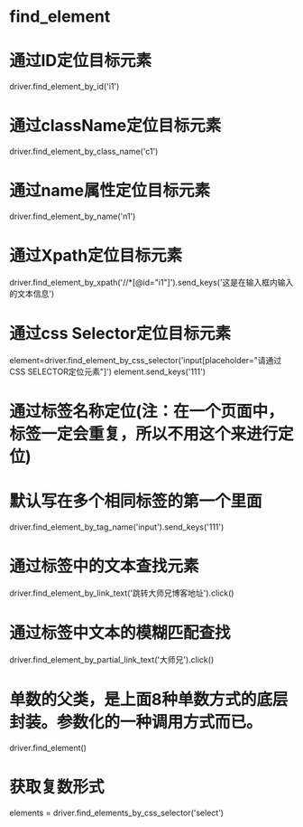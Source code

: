 # find_element


# 通过ID定位目标元素
driver.find_element_by_id('i1')
 
# 通过className定位目标元素
driver.find_element_by_class_name('c1')
 
# 通过name属性定位目标元素
driver.find_element_by_name('n1')
 
# 通过Xpath定位目标元素
driver.find_element_by_xpath('//*[@id="i1"]').send_keys('这是在输入框内输入的文本信息')
 
# 通过css Selector定位目标元素
element=driver.find_element_by_css_selector('input[placeholder="请通过CSS SELECTOR定位元素"]')
element.send_keys('111')
 
# 通过标签名称定位(注：在一个页面中，标签一定会重复，所以不用这个来进行定位)
# 默认写在多个相同标签的第一个里面
driver.find_element_by_tag_name('input').send_keys('111')
 
# 通过标签中的文本查找元素
driver.find_element_by_link_text('跳转大师兄博客地址').click()
 
# 通过标签中文本的模糊匹配查找
driver.find_element_by_partial_link_text('大师兄').click()

# 单数的父类，是上面8种单数方式的底层封装。参数化的一种调用方式而已。
driver.find_element()


# 获取复数形式
elements = driver.find_elements_by_css_selector('select')